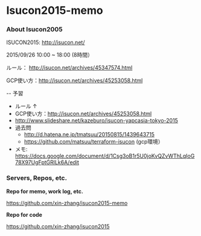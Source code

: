 # Isucon2015-memo

### About Isucon2005

ISUCON2015: http://isucon.net/

2015/09/26 10:00 ~ 18:00 (8時間）

ルール： http://isucon.net/archives/45347574.html

GCP使い方：http://isucon.net/archives/45253058.html 

-- 予習

- ルール ↑
- GCP使い方：http://isucon.net/archives/45253058.html 
- http://www.slideshare.net/kazeburo/isucon-yapcasia-tokyo-2015
- 過去問
  - http://d.hatena.ne.jp/tmatsuu/20150815/1439643715
  - https://github.com/matsuu/terraform-isucon (gcp環境）
- メモ: https://docs.google.com/document/d/1Csg3oB1r5U0joKvQZvWThLqIoG78X97UgFptGRlLk6A/edit

### Servers, Repos, etc.

__Repo for memo, work log, etc.__

https://github.com/xin-zhang/isucon2015-memo

__Repo for code__

https://github.com/xin-zhang/isucon2015
